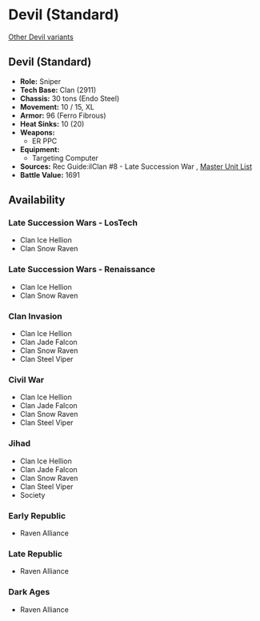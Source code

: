 # Devil (Standard) 

[Other Devil variants](../devil.md) 

## Devil (Standard) 

- **Role:** Sniper 
- **Tech Base:** Clan (2911) 
- **Chassis:** 30 tons (Endo Steel) 
- **Movement:** 10 / 15, XL 
- **Armor:** 96 (Ferro Fibrous) 
- **Heat Sinks:** 10 (20) 
- **Weapons:** 
  - ER PPC 
- **Equipment:** 
  - Targeting Computer 
- **Sources:** Rec Guide:ilClan #8 - Late Succession War , [Master Unit List](http://masterunitlist.info/Unit/Details/7571/devil-standard) 
- **Battle Value:** 1691 

## Availability 

### Late Succession Wars - LosTech 

- Clan Ice Hellion 
- Clan Snow Raven 

### Late Succession Wars - Renaissance 

- Clan Ice Hellion 
- Clan Snow Raven 

### Clan Invasion 

- Clan Ice Hellion 
- Clan Jade Falcon 
- Clan Snow Raven 
- Clan Steel Viper 

### Civil War 

- Clan Ice Hellion 
- Clan Jade Falcon 
- Clan Snow Raven 
- Clan Steel Viper 

### Jihad 

- Clan Ice Hellion 
- Clan Jade Falcon 
- Clan Snow Raven 
- Clan Steel Viper 
- Society 

### Early Republic 

- Raven Alliance 

### Late Republic 

- Raven Alliance 

### Dark Ages 

- Raven Alliance 

